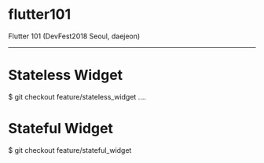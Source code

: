 # flutter101
Flutter 101 (DevFest2018 Seoul, daejeon)

----
# Stateless Widget
$ git checkout feature/stateless_widget
....
# Stateful Widget
$ git checkout feature/stateful_widget
